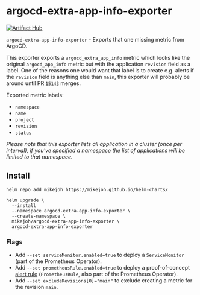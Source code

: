 # argocd-extra-app-info-exporter

[![Artifact Hub](https://img.shields.io/endpoint?url=https://artifacthub.io/badge/repository/mikejoh)](https://artifacthub.io/packages/search?repo=mikejoh)

`argocd-extra-app-info-exporter` - Exports that one missing metric from ArgoCD.

This exporter exports a `argocd_extra_app_info` metric which looks like the original `argocd_app_info` metric but with the application `revision` field as a label. One of the reasons one would want that label is to create e.g. alerts if the `revision` field is anything else than `main`, this exporter will probably be around until PR [`15143`](https://github.com/argoproj/argo-cd/pull/15143) merges.

Exported metric labels:
* `namespace`
* `name`
* `project`
* `revision`
* `status`

_Please note that this exporter lists all application in a cluster (once per interval), if you've specified a namespace the list of applications will be limited to that namespace._

## Install

```
helm repo add mikejoh https://mikejoh.github.io/helm-charts/

helm upgrade \
  --install
  --namespace argocd-extra-app-info-exporter \
  --create-namespace \
  mikejoh/argocd-extra-app-info-exporter \
  argocd-extra-app-info-exporter
```

### Flags

* Add `--set serviceMonitor.enabled=true` to deploy a `ServiceMonitor` (part of the Prometheus Operator).
* Add `--set prometheusRule.enabled=true` to deploy a proof-of-concept [alert rule](https://github.com/mikejoh/helm-charts/blob/main/charts/argocd-extra-app-info-exporter/templates/prometheusrule.yaml#L9-L25) (`PrometheusRule`, also part of the Prometheus Operator).
* Add `--set excludeRevisions[0]="main"` to exclude creating a metric for the revision `main`.
